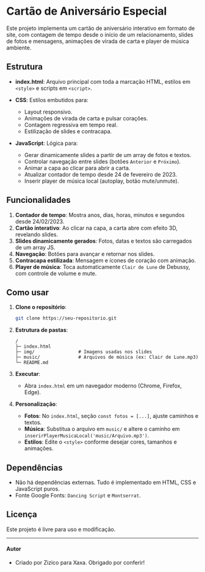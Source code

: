 # Cartão de Aniversário Especial

Este projeto implementa um cartão de aniversário interativo em formato de site, com contagem de tempo desde o início de um relacionamento, slides de fotos e mensagens, animações de virada de carta e player de música ambiente.

## Estrutura

* **index.html**: Arquivo principal com toda a marcação HTML, estilos em `<style>` e scripts em `<script>`.
* **CSS**: Estilos embutidos para:

  * Layout responsivo.
  * Animações de virada de carta e pulsar corações.
  * Contagem regressiva em tempo real.
  * Estilização de slides e contracapa.
* **JavaScript**: Lógica para:

  * Gerar dinamicamente slides a partir de um array de fotos e textos.
  * Controlar navegação entre slides (botões `Anterior` e `Próximo`).
  * Animar a capa ao clicar para abrir a carta.
  * Atualizar contador de tempo desde 24 de fevereiro de 2023.
  * Inserir player de música local (autoplay, botão mute/unmute).

## Funcionalidades

1. **Contador de tempo**: Mostra anos, dias, horas, minutos e segundos desde 24/02/2023.
2. **Cartão interativo**: Ao clicar na capa, a carta abre com efeito 3D, revelando slides.
3. **Slides dinamicamente gerados**: Fotos, datas e textos são carregados de um array JS.
4. **Navegação**: Botões para avançar e retornar nos slides.
5. **Contracapa estilizada**: Mensagem e ícones de coração com animação.
6. **Player de música**: Toca automaticamente `Clair de Lune` de Debussy, com controle de volume e mute.

## Como usar

1. **Clone o repositório**:

   ```bash
   git clone https://seu-repositorio.git
   ```

2. **Estrutura de pastas**:

   ```plaintext
   /
   ├─ index.html
   ├─ img/                # Imagens usadas nos slides
   ├─ music/              # Arquivos de música (ex: Clair de Lune.mp3)
   └─ README.md
   ```

3. **Executar**:

   * Abra `index.html` em um navegador moderno (Chrome, Firefox, Edge).

4. **Personalização**:

   * **Fotos**: No `index.html`, seção `const fotos = [...]`, ajuste caminhos e textos.
   * **Música**: Substitua o arquivo em `music/` e altere o caminho em `inserirPlayerMusicaLocal('music/Arquivo.mp3')`.
   * **Estilos**: Edite o `<style>` conforme desejar cores, tamanhos e animações.

## Dependências

* Não há dependências externas. Tudo é implementado em HTML, CSS e JavaScript puros.
* Fonte Google Fonts: `Dancing Script` e `Montserrat`.

## Licença

Este projeto é livre para uso e modificação.

---

#### Autor

* Criado por Zizico para Xaxa. Obrigado por conferir!
